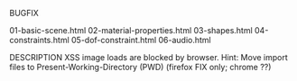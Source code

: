 BUGFIX

01-basic-scene.html
02-material-properties.html
03-shapes.html
04-constraints.html
05-dof-constraint.html
06-audio.html

DESCRIPTION
XSS image loads are blocked by browser.
Hint: Move import files to Present-Working-Directory (PWD) (firefox FIX only; chrome ??)
